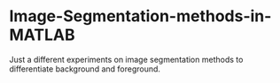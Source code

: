 # Image-Segmentation-methods-in-MATLAB
Just a different experiments on image segmentation methods to differentiate background and foreground.
